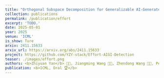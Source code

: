 ```yaml
---
title: "Orthogonal Subspace Decomposition for Generalizable AI-Generated Image Detection"
collection: publications
permalink: /publication/effort
excerpt: 'TODO.'
date: 2025-05-01
year: 2025
venue: 'ICML'
is_show: Ture
arxiv: 2411.15633
arxiv_url: https://arxiv.org/abs/2411.15633
project: https://github.com/YZY-stack/Effort-AIGI-Detection
teaser: ./images/effort.png
authors: <b>Zhiyuan Yan</b> 🧑‍💻, Jiangming Wang 🧑‍💻, Zhendong Wang 🧑‍💻, Peng Jin, Ke-Yue Zhang, Shen Chen, Taiping Yao, Shouhong Ding 📮, Baoyuan Wu, Li Yuan 📮
publication: <b>ICML, Oral 🏆</b>
---
```


<!-- [Download paper here](https://arxiv.org/pdf/2406.13495.pdf) -->
